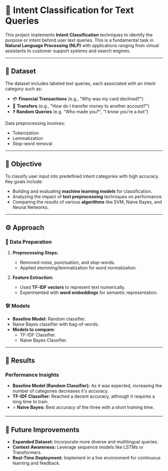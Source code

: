 # 🧠 **Intent Classification for Text Queries**

This project implements **Intent Classification** techniques to identify the purpose or intent behind user text queries. This is a fundamental task in **Natural Language Processing (NLP)** with applications ranging from virtual assistants to customer support systems and search engines.

---

## 📂 Dataset

The dataset includes labeled text queries, each associated with an intent category such as:
- 💳 **Financial Transactions** (e.g., "Why was my card declined?")
- 🔄 **Transfers** (e.g., "How do I transfer money to another account?")
- ❓ **Random Queries** (e.g. "Who made you?", "I know you're a bot")

Data preprocessing involves:
- Tokenization
- Lemmatization
- Stop-word removal

---

## 🎯 Objective

To classify user input into predefined intent categories with high accuracy. Key goals include:
- Building and evaluating **machine learning models** for classification.
- Analyzing the impact of **text preprocessing** techniques on performance.
- Comparing the results of various **algorithms** like SVM, Naive Bayes, and Neural Networks.

---

## ⚙️ Approach

### 🔄 Data Preparation
1. **Preprocessing Steps:**
   - Removed noise, punctuation, and stop-words.
   - Applied stemming/lemmatization for word normalization.

2. **Feature Extraction:**
   - Used **TF-IDF vectors** to represent text numerically.
   - Experimented with **word embeddings** for semantic representation.

### 🛠️ Models
- **Baseline Model:** Random classifier.
- Naive Bayes classifier with bag-of-words.
- **Models to compare:**
  - TF-IDF Classifier.  
  - Naive Bayes Classifier.
 
---

## 🌟 Results

### Performance Insights
- **Baseline Model (Random Classifier):** As it was expected, increasing the number of categories decreases it's accuracy.
- **TF-IDF Classifier:** Reached a decent accuracy, although it requires a long time to train.
- ⭐ **Naive Bayes:** Best accuracy of the three with a short training time.

---

## 🔮 Future Improvements

- **Expanded Dataset:** Incorporate more diverse and multilingual queries.
- **Context Awareness:** Leverage sequence models like LSTMs or Transformers.
- **Real-Time Deployment:** Implement in a live environment for continuous learning and feedback.

